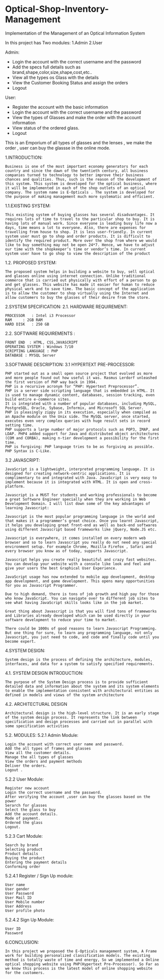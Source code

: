 # Optical-Shop-Inventory-Management
Implementation of the Management of an Optical Information System

In this project has Two modules:
 1.Admin
 2.User

Admin:
 * Login the account with the correct username and the password
 * Add the specs full details such as brand,shape,color,size,shape,cost,etc..
 * View all the types os Glass with the details
 * View the Customer Booking Status and assign the orders
 * Logout

User:
 * Register the account with the basic information
 * Login the account with the correct username and the password
 * View the types of Glasses and make the order with the account information
 * View status of the ordered glass.
 * Logout



This is an Emporium of all types of glasses and the lenses , we make the order , user can buy the glassse in the online mode.

1.INTRODUCTION:

 	Business is one of the most important economy generators for each country and since the dawn of the twentieth century, all business companies turned to technology to better improve their business chances and qualities. Thus, such is the reason of the development of this system. This system is developed for the optical business, where it will be implemented in each of the shop outlets of an optical company. The system name is E-Opticals . The system is developed for the purpose of making management much more systematic and efficient.

1.1.EXISTING SYSTEM:

	This existing system of buying glasses has several disadvantages. It requires lots of time to travel to the particular shop to buy. It is having lots of manual work. Since everyone is leading busy life now a days, time means a lot to everyone. Also, there are expenses for travelling from house to shop. It is less user-friendly. In current system user must go to shop and order products. It is difficult to identify the required product. More over the shop from where we would like to buy something may not be open 24*7. Hence, we have to adjust our time with the shopkeeper’s time or vendor’s time. In current system user have to go shop to view the description of the product

1.2. PROPOSED SYSTEM:

	The proposed system helps in building a website to buy, sell optical and glasses online using internet connection. Unlike traditional commerce that is carried out physically with effort of a person to go and get glasses. This website has made it easier for human to reduce physical work and to save time. The basic concept of the application is to allow the customer to shop virtually using the Internet and allow customers to buy the glasses of their desire from the store.



2.SYSTEM SPECIFICATION:
2.1. HARDWARE REQUIREMENT:

	PROCESSOR   : Intel i3 Processor 
	RAM	    : 2GB RAM 
	HARD DISK   : 250 GB 
2.2. SOFTWARE REQUIREMENTS :

	FRONT END  : HTML, CSS,JAVASCRIPT 
	OPERATING SYSTEM : Windows 7/10 
	SCRIPTING LANGUAGE : PHP 
	DATABASE : MYSQL Server



3.SOFTWARE DESCRIPTION:
3.1 HYPERTEXT PRE-PROCESSOR:

	PHP started out as a small open source project that evolved as more and more people found out how useful it was. Rasmus Lerdorf unleashed the first version of PHP way back in 1994.
	PHP is a recursive acronym for “PHP: Hypertext Preprocessor”.
	PHP is a server side scripting language that is embedded in HTML. It is used to manage dynamic content, databases, session tracking, even build entire e-commerce sites.
	It is integrated with a number of popular databases, including MySQL, PostgreSQL, Oracle, Sybase, Informix, and Microsoft SQL Server.
	PHP is pleasingly zippy in its execution, especially when compiled as an Apache module on the Unix side. The MySQL server, once started, executes even very complex queries with huge result sets in record setting time.
	PHP supports a large number of major protocols such as POP3, IMAP, and LDAP. PHP4 added support for Java and distributed object architectures (COM and CORBA), making n-tier development a possibility for the first time.
	PHP is forgiving: PHP language tries to be as forgiving as possible.
	PHP Syntax is C-Like.

3.2 JAVASCRIPT:

	JavaScript is a lightweight, interpreted programming language. It is designed for creating network-centric applications. It is complimentary to and integrated with Java. JavaScript is very easy to implement because it is integrated with HTML. It is open and cross-platform.

	Javascript is a MUST for students and working professionals to become a great Software Engineer specially when they are working in Web Development Domain. I will list down some of the key advantages of learning Javascript:

	Javascript is the most popular programming language in the world and that makes it a programmer’s great choice. Once you learnt Javascript, it helps you developing great front-end as well as back-end softwares using different Javascript based frameworks like jQuery, Node.JS etc.

	Javascript is everywhere, it comes installed on every modern web browser and so to learn Javascript you really do not need any special environment setup. For example Chrome, Mozilla Firefox , Safari and every browser you know as of today, supports Javascript.

	Javascript helps you create really beautiful and crazy fast websites. You can develop your website with a console like look and feel and give your users the best Graphical User Experience.

	JavaScript usage has now extended to mobile app development, desktop app development, and game development. This opens many opportunities for you as Javascript Programmer.

	Due to high demand, there is tons of job growth and high pay for those who know JavaScript. You can navigate over to different job sites to see what having JavaScript skills looks like in the job market.

	Great thing about Javascript is that you will find tons of frameworks and Libraries already developed which can be used directly in your software development to reduce your time to market.

	There could be 1000s of good reasons to learn Javascript Programming. But one thing for sure, to learn any programming language, not only Javascript, you just need to code, and code and finally code until you become expert.



4.SYSTEM DESIGN:

	System design is the process of defining the architecture, modules, interfaces, and data for a system to satisfy specified requirements. 
4.1. SYSTEM DESIGN INTRODUCTION:

	The purpose of the System Design process is to provide sufficient detailed data and information about the system and its system elements to enable the implementation consistent with architectural entities as defined in models and views of the system architecture 
4.2. ARCHITECTURAL DESIGN 

	Architectural design is the high-level structure. It is an early stage of the system design process. It represents the link between specification and design processes and carried out in parallel with some specification activities



5.2. MODULES:
5.2.1 Admin Module: 

	Login the account with correct user name and password. 
	Add the all types of frames and glasses 
	View all the customer details. 
	Manage the all types of glasses 
	View the orders and payment methods 
	Deliver the orders. 
	Logout . 

5.2.2 User Module:

	Register new account 
	Login the correct username and the password. 
	After verifying the account ,user can buy the glasses based on the power
	Serarch for glasses
	Select the glass to buy 
	Add the account details. 
	Mode of payment. 
	Ordered the glass 
	Logout.
 
5.2.3 Cart Module:

	Search by brand
	Selecting product
	Product details
	Buying the product
	Entering the payment details
	Conforming order
5.2.4.1 Register / Sign  Up module:

	User name
	User gender
	User Password
	User Mail ID
	User Mobile number
	User Address
	User profile photo

5.2.4.2 Sign Up Module:

	User ID 
	Password


6.CONCLUSION:

	In this project we proposed the E-Opticals management system, A Frame work for building personalized classification models. The existing method is totally waste of time and energy, So we implemented a Online optical shopping website using PHP(Hypertext Pre-Processor). So Far as we know this process is the latest model of online shopping website for the customers.
